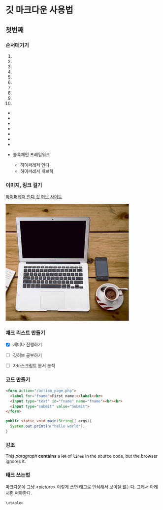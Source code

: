# 깃 마크다운 사용법

## 첫번째

### 순서매기기
1.
1.
1.
1.
1.
1.
1.
1.
1.
1.

-
-
-
-
-
-
-

 - 블록체인 프레임워크
   - 하이퍼레저 인디
   - 하이퍼레저 패브릭

### 이미지, 링크 걸기
[하이퍼레저 인디 깃 허브 사이트](https://github.com/hyperledger/indy-node)

![아무 이미지](./_Resource/tag-image_map.jpg)

### 채크 리스트 만들기
 - [X] 세미나 진행하기
 - [ ] 깃허브 공부하기
 - [ ] 자바스크립트 문서 분석


### 코드 만들기

```html
<form action="/action_page.php">
  <label for="fname">First name:</label><br>
  <input type="text" id="fname" name="fname"><br><br>
  <input type="submit" value="Submit">
</form>
```

```java
public static void main(String[] args){
  System.out.println("hello world");
}
```

### 강조

This *paragraph* **contains** a ~~lot~~ of **`lines`** in the source code, but the browser ignores it.

### 태크 쓰는법
마크다운에 그냥 \<picture> 이렇게 쓰면 태그로 인식해서 보이질 않는다. 그래서 아래처럼 써야한다.
```
\<table>
```
